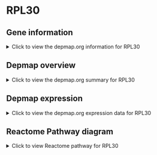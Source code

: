 <h1>RPL30</h1>

<h2>Gene information</h2>
<details>
  <summary>Click to view the depmap.org information for RPL30</summary>
  <iframe src="https://depmap.org/portal/gene/RPL30?tab=about" style="border:none;width:100%;height:800px"></iframe>
</details>

<h2>Depmap overview</h2>
<details>
  <summary>Click to view the depmap.org summary for RPL30</summary>
  <iframe src="https://depmap.org/portal/gene/RPL30?tab=overview" style="border:none;width:100%;height:800px"></iframe>
</details>

<h2>Depmap expression</h2>
<details>
  <summary>Click to view the depmap.org expression data for RPL30</summary>
  <iframe src="https://depmap.org/portal/gene/RPL30?tab=characterization" style="border:none;width:100%;height:800px"></iframe>
</details>



<h2>Reactome Pathway diagram</h2>
<details>
  <summary>Click to view Reactome pathway for RPL30</summary>
  <p>Nonsense Mediated Decay (NMD) enhanced by the Exon Junction Complex (EJC)</p>
  <iframe src="https://reactome.org/PathwayBrowser/#/R-HSA-975957" style="border:none;width:100%;height:800px"></iframe>
</details>



